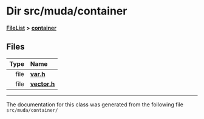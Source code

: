 

# Dir src/muda/container



[**FileList**](files.md) **>** [**container**](dir_abdf540317f100377c0fed488fb71651.md)












## Files

| Type | Name |
| ---: | :--- |
| file | [**var.h**](var_8h.md) <br> |
| file | [**vector.h**](vector_8h.md) <br> |



























































------------------------------
The documentation for this class was generated from the following file `src/muda/container/`

